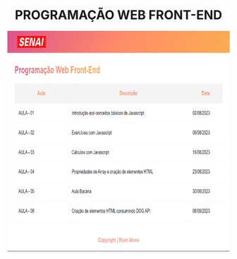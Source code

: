 <h1 align="center"> PROGRAMAÇÃO WEB FRONT-END </h1>

<div align="center">
    <img height="500px" src="./Main/img/print-site.png">
</div>